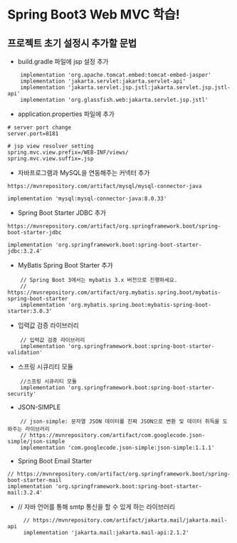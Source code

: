 # Spring Boot3 Web MVC 학습!

## 프로젝트 초기 설정시 추가할 문법
- build.gradle 파일에 jsp 설정 추가
```
    implementation 'org.apache.tomcat.embed:tomcat-embed-jasper'
    implementation 'jakarta.servlet:jakarta.servlet-api'
    implementation 'jakarta.servlet.jsp.jstl:jakarta.servlet.jsp.jstl-api'
    implementation 'org.glassfish.web:jakarta.servlet.jsp.jstl'
```

- application.properties 파일에 추가
```
# server port change
server.port=8181

# jsp view resolver setting
spring.mvc.view.prefix=/WEB-INF/views/
spring.mvc.view.suffix=.jsp
```

- 자바프로그램과 MySQL을 연동해주는 커넥터 추가
```
https://mvnrepository.com/artifact/mysql/mysql-connector-java

implementation 'mysql:mysql-connector-java:8.0.33'
```

- Spring Boot Starter JDBC 추가
```
https://mvnrepository.com/artifact/org.springframework.boot/spring-boot-starter-jdbc

implementation 'org.springframework.boot:spring-boot-starter-jdbc:3.2.4'

```

- MyBatis Spring Boot Starter 추가
```
	// Spring Boot 3에서는 mybatis 3.x 버전으로 진행하세요.
	// https://mvnrepository.com/artifact/org.mybatis.spring.boot/mybatis-spring-boot-starter
	implementation 'org.mybatis.spring.boot:mybatis-spring-boot-starter:3.0.3'
```
- 입력값 검증 라이브러리
```
    // 입력값 검증 라이브러리
    implementation 'org.springframework.boot:spring-boot-starter-validation'
```
- 스프링 시큐리티 모듈
```
    //스프링 시큐리티 모듈
    implementation 'org.springframework.boot:spring-boot-starter-security'
```
- JSON-SIMPLE
```
	// json-simple: 문자열 JSON 데이터를 진짜 JSON으로 변환 및 데이터 취득을 도와주는 라이브러리
	// https://mvnrepository.com/artifact/com.googlecode.json-simple/json-simple
	implementation 'com.googlecode.json-simple:json-simple:1.1.1'
```
- Spring Boot Email Starter
```
// https://mvnrepository.com/artifact/org.springframework.boot/spring-boot-starter-mail
implementation 'org.springframework.boot:spring-boot-starter-mail:3.2.4'
```

-	// 자바 언어를 통해 smtp 통신을 할 수 있게 하는 라이브러리
```
     // https://mvnrepository.com/artifact/jakarta.mail/jakarta.mail-api
     implementation 'jakarta.mail:jakarta.mail-api:2.1.2'
```





